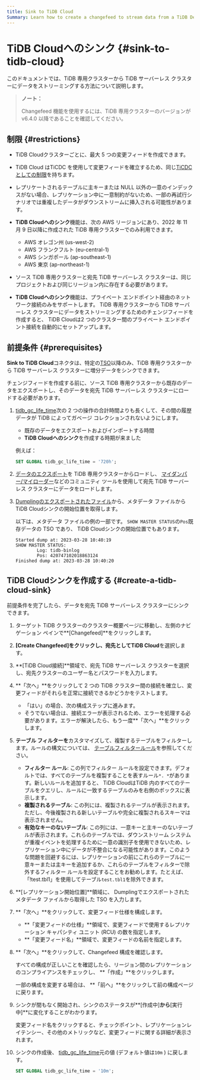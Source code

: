 ```yaml
---
title: Sink to TiDB Cloud
Summary: Learn how to create a changefeed to stream data from a TiDB Dedicated cluster to a TiDB Serverless cluster.
---
```


# TiDB Cloudへのシンク {#sink-to-tidb-cloud}

このドキュメントでは、TiDB 専用クラスターから TiDB サーバーレス クラスターにデータをストリーミングする方法について説明します。

> **ノート：**
>
> Changefeed 機能を使用するには、TiDB 専用クラスターのバージョンが v6.4.0 以降であることを確認してください。

## 制限 {#restrictions}

-   TiDB Cloudクラスターごとに、最大 5 つの変更フィードを作成できます。

-   TiDB Cloud はTiCDC を使用して変更フィードを確立するため、同じ[TiCDC としての制限](https://docs.pingcap.com/tidb/stable/ticdc-overview#unsupported-scenarios)を持ちます。

-   レプリケートされるテーブルに主キーまたは NULL 以外の一意のインデックスがない場合、レプリケーション中に一意制約がないため、一部の再試行シナリオでは重複したデータがダウンストリームに挿入される可能性があります。

-   **TiDB Cloudへのシンク**機能は、次の AWS リージョンにあり、2022 年 11 月 9 日以降に作成された TiDB 専用クラスターでのみ利用できます。

    -   AWS オレゴン州 (us-west-2)
    -   AWS フランクフルト (eu-central-1)
    -   AWS シンガポール (ap-southeast-1)
    -   AWS 東京 (ap-northeast-1)

-   ソース TiDB 専用クラスターと宛先 TiDB サーバーレス クラスターは、同じプロジェクトおよび同じリージョン内に存在する必要があります。

-   **TiDB Cloudへのシンク**機能は、プライベート エンドポイント経由のネットワーク接続のみをサポートします。 TiDB 専用クラスターから TiDB サーバーレス クラスターにデータをストリーミングするためのチェンジフィードを作成すると、 TiDB Cloudは2 つのクラスター間のプライベート エンドポイント接続を自動的にセットアップします。

## 前提条件 {#prerequisites}

**Sink to TiDB Cloud**コネクタは、特定の[TSO](https://docs.pingcap.com/tidb/stable/glossary#tso)以降のみ、TiDB 専用クラスターから TiDB サーバーレス クラスターに増分データをシンクできます。

チェンジフィードを作成する前に、ソース TiDB 専用クラスターから既存のデータをエクスポートし、そのデータを宛先 TiDB サーバーレス クラスターにロードする必要があります。

1.  [tidb_gc_life_time](https://docs.pingcap.com/tidb/stable/system-variables#tidb_gc_life_time-new-in-v50)次の 2 つの操作の合計時間よりも長くして、その間の履歴データが TiDB によってガベージ コレクションされないようにします。

    -   既存のデータをエクスポートおよびインポートする時間
    -   **TiDB Cloudへのシンク**を作成する時期が来ました

    例えば：

    ```sql
    SET GLOBAL tidb_gc_life_time = '720h';
    ```

2.  [データのエクスポート](/tidb-cloud/export-data-from-tidb-cloud.md)を TiDB 専用クラスターからロードし、 [マイダンパー/マイローダー](https://centminmod.com/mydumper.html)などのコミュニティ ツールを使用して宛先 TiDB サーバーレス クラスターにデータをロードします。

3.  [Dumplingのエクスポートされたファイル](https://docs.pingcap.com/tidb/stable/dumpling-overview#format-of-exported-files)から、メタデータ ファイルからTiDB Cloudシンクの開始位置を取得します。

    以下は、メタデータ ファイルの例の一部です。 `SHOW MASTER STATUS`の`Pos`既存データの TSO であり、 TiDB Cloudシンクの開始位置でもあります。

    ```
    Started dump at: 2023-03-28 10:40:19
    SHOW MASTER STATUS:
            Log: tidb-binlog
            Pos: 420747102018863124
    Finished dump at: 2023-03-28 10:40:20
    ```

## TiDB Cloudシンクを作成する {#create-a-tidb-cloud-sink}

前提条件を完了したら、データを宛先 TiDB サーバーレス クラスターにシンクできます。

1.  ターゲット TiDB クラスターのクラスター概要ページに移動し、左側のナビゲーション ペインで**[Changefeed]**をクリックします。

2.  **[Create Changefeed]**をクリックし、宛先として**TiDB Cloud**を選択します。

3.  **[TiDB Cloud接続]**領域で、宛先 TiDB サーバーレス クラスターを選択し、宛先クラスターのユーザー名とパスワードを入力します。

4.  **「次へ」**をクリックして 2 つの TiDB クラスター間の接続を確立し、変更フィードがそれらを正常に接続できるかどうかをテストします。

    -   「はい」の場合、次の構成ステップに進みます。
    -   そうでない場合は、接続エラーが表示されるため、エラーを処理する必要があります。エラーが解決したら、もう一度**「次へ」**をクリックします。

5.  **テーブル フィルターを**カスタマイズして、複製するテーブルをフィルターします。ルールの構文については、 [テーブルフィルタールール](/table-filter.md)を参照してください。

    -   **フィルター ルール**: この列でフィルター ルールを設定できます。デフォルトでは、すべてのテーブルを複製することを表すルール`*. *`があります。新しいルールを追加すると、 TiDB CloudはTiDB 内のすべてのテーブルをクエリし、ルールに一致するテーブルのみを右側のボックスに表示します。
    -   **複製されるテーブル**: この列には、複製されるテーブルが表示されます。ただし、今後複製​​される新しいテーブルや完全に複製されるスキーマは表示されません。
    -   **有効なキーのないテーブル**: この列には、一意キーと主キーのないテーブルが表示されます。これらのテーブルでは、ダウンストリーム システムが重複イベントを処理するために一意の識別子を使用できないため、レプリケーション中にデータが不整合になる可能性があります。このような問題を回避するには、レプリケーションの前にこれらのテーブルに一意キーまたは主キーを追加するか、これらのテーブルをフィルターで除外するフィルター ルールを設定することをお勧めします。たとえば、「!test.tbl1」を使用してテーブル`test.tbl1`を除外できます。

6.  **[レプリケーション開始位置]**領域に、 Dumplingでエクスポートされたメタデータ ファイルから取得した TSO を入力します。

7.  **「次へ」**をクリックして、変更フィード仕様を構成します。

    -   **「変更フィードの仕様」**領域で、変更フィードで使用するレプリケーション キャパシティ ユニット (RCU) の数を指定します。
    -   **「変更フィード名」**領域で、変更フィードの名前を指定します。

8.  **「次へ」**をクリックして、Changefeed 構成を確認します。

    すべての構成が正しいことを確認したら、リージョン間のレプリケーションのコンプライアンスをチェックし、 **「作成」**をクリックします。

    一部の構成を変更する場合は、 **「前へ」**をクリックして前の構成ページに戻ります。

9.  シンクが間もなく開始され、シンクのステータスが**[作成中]**から**[実行中]**に変化することがわかります。

    変更フィード名をクリックすると、チェックポイント、レプリケーションレイテンシー、その他のメトリックなど、変更フィードに関する詳細が表示されます。

10. シンクの作成後、 [tidb_gc_life_time](https://docs.pingcap.com/tidb/stable/system-variables#tidb_gc_life_time-new-in-v50)元の値 (デフォルト値は`10m` ) に戻します。

    ```sql
    SET GLOBAL tidb_gc_life_time = '10m';
    ```
